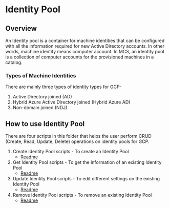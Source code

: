 # Identity Pool

## Overview
An Identity pool is a container for machine identities that can be configured with all the information required for new Active Directory accounts. In other words, machine identity means computer account. In MCS, an identity pool is a collection of computer accounts for the provisioned machines in a catalog.

### Types of Machine Identities
There are mainly three types of identity types for GCP- 
1. Active Directory joined (AD) 
2. Hybrid Azure Active Directory joined (Hybrid Azure AD) 
3. Non-domain joined (NDJ)

## How to use Identity Pool
There are four scripts in this folder that helps the user perform CRUD (Create, Read, Update, Delete) operations on identity pools for GCP.

1. Create Identity Pool scripts - To create an Identity Pool 
    - [Readme](../Identity/Create%20IdentityPool/README.md) 
2. Get Identity Pool scripts - To get the information of an existing Identity Pool
    - [Readme](../Identity/Get%20IdentityPool/README.md) 
3. Update Identity Pool scripts - To edit different settings on the existing Identity Pool
    - [Readme](../Identity/Update%20IdentityPool/README.md) 
4. Remove Identity Pool scripts - To remove an existing Identity Pool
    - [Readme](../Identity/Remove%20IdentityPool/README.md)